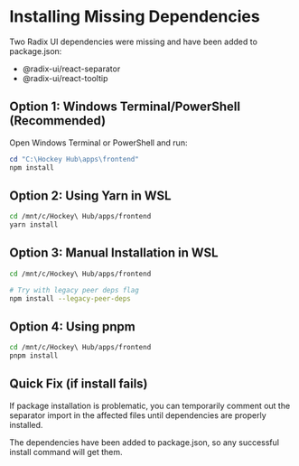 # Installing Missing Dependencies

Two Radix UI dependencies were missing and have been added to package.json:
- @radix-ui/react-separator
- @radix-ui/react-tooltip

## Option 1: Windows Terminal/PowerShell (Recommended)

Open Windows Terminal or PowerShell and run:

```powershell
cd "C:\Hockey Hub\apps\frontend"
npm install
```

## Option 2: Using Yarn in WSL

```bash
cd /mnt/c/Hockey\ Hub/apps/frontend
yarn install
```

## Option 3: Manual Installation in WSL

```bash
cd /mnt/c/Hockey\ Hub/apps/frontend

# Try with legacy peer deps flag
npm install --legacy-peer-deps
```

## Option 4: Using pnpm

```bash
cd /mnt/c/Hockey\ Hub/apps/frontend
pnpm install
```

## Quick Fix (if install fails)

If package installation is problematic, you can temporarily comment out the separator import in the affected files until dependencies are properly installed.

The dependencies have been added to package.json, so any successful install command will get them.